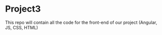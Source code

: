 # Project3

This repo will contain all the code for the front-end of our project (Angular, JS, CSS, HTML)
